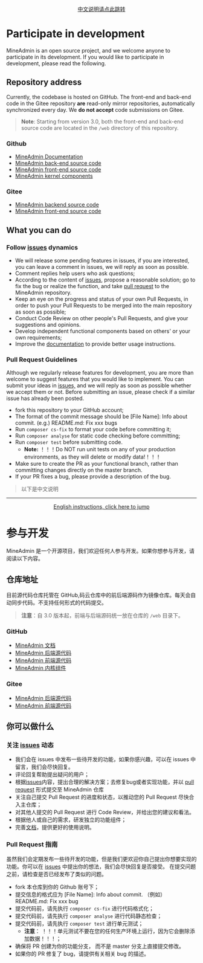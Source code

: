 <div align="center">
    <a href="#参与开发">
        中文说明请点此跳转
    </a>
</div>

# Participate in development

MineAdmin is an open source project, and we welcome anyone to participate in its development. If you would like to participate in development, please read the following.

## Repository address

Currently, the codebase is hosted on GitHub. The front-end and back-end code in the Gitee repository **are** read-only mirror repositories, automatically synchronized every day. We **do not accept** code submissions on Gitee.

>**Note**: Starting from version 3.0, both the front-end and back-end source code are located in the `/web` directory of this repository.

### Github

* [MineAdmin Documentation](https://github.com/mineadmin/doc-v3)
* [MineAdmin back-end source code](https://github.com/mineadmin/mineadmin)
* [MineAdmin front-end source code](https://github.com/mineadmin/MineAdmin/tree/master/web)
* [MineAdmin kernel components](https://github.com/mineadmin/components)

### Gitee

* [MineAdmin backend source code](https://gitee.com/mineadmin/mineadmin)
* [MineAdmin front-end source code](https://gitee.com/mineadmin/mineadmin/tree/master/web)


## What you can do

### Follow [issues](https://github.com/mineadmin/mineadmin/issues) dynamics

* We will release some pending features in issues, if you are interested, you can leave a comment in issues, we will reply as soon as possible.
* Comment replies help users who ask questions;
* According to the content of [issues](https://github.com/mineadmin/mineadmin/issues), propose a reasonable solution; go to fix the bug or realize the function, and take [pull request](https://github.com/mineadmin/mineadmin/pulls) to the MineAdmin repository.
* Keep an eye on the progress and status of your own Pull Requests, in order to push your Pull Requests to be merged into the main repository as soon as possible;
* Conduct Code Review on other people's Pull Requests, and give your suggestions and opinions.
* Develop independent functional components based on others' or your own requirements;
* Improve the [documentation](https://gitee.com/mineadmin/mineadmin-doc) to provide better usage instructions.

### Pull Request Guidelines

Although we regularly release features for development, you are more than welcome to suggest features that you would like to implement. You can submit your ideas in [issues,](https://github.com/mineadmin/mineadmin/issues) and we will reply as soon as possible whether we accept them or not.
Before submitting an issue, please check if a similar issue has already been posted.

* fork this repository to your GitHub account;
* The format of the commit message should be [File Name]: Info about commit. (e.g.) README.md: Fix xxx bugs
* Run `composer cs-fix` to format your code before committing it;
* Run `composer analyse` for static code checking before committing;
* Run `composer test` before submitting code. 
  * **Note:** ！！！Do NOT run unit tests on any of your production environments, as they will delete or modify data!！！！
* Make sure to create the PR as your functional branch, rather than committing changes directly on the master branch.
* If your PR fixes a bug, please provide a description of the bug.

> 以下是中文说明
---
<div align="center">
    <a href="#participate-in-development">
        English instructions, click here to jump
    </a>
</div>

# 参与开发

MineAdmin 是一个开源项目，我们欢迎任何人参与开发。如果你想参与开发，请阅读以下内容。

## 仓库地址

目前源代码仓库托管在 GitHub,码云仓库中的前后端源码作为镜像仓库。每天会自动同步代码。不支持任何形式的代码提交。

>**注意**：自 3.0 版本起，前端与后端源码统一放在仓库的 `/web` 目录下。

### GitHub
* [MineAdmin 文档](https://github.com/mineadmin/doc-v3)
* [MineAdmin 后端源代码](https://github.com/mineadmin/mineadmin)
* [MineAdmin 前端源代码](https://github.com/mineadmin/MineAdmin/tree/master/web)
* [MineAdmin 内核组件](https://github.com/mineadmin/components)

### Gitee


* [MineAdmin 后端源代码](https://gitee.com/mineadmin/mineadmin)
* [MineAdmin 前端源代码](https://gitee.com/mineadmin/mineadmin/tree/master/web)


## 你可以做什么

### 关注 [issues](https://github.com/mineadmin/mineadmin/issues) 动态

* 我们会在 issues 中发布一些待开发的功能，如果你感兴趣，可以在 issues 中留言，我们会尽快回复。
* 评论回复帮助提出疑问的用户；
* 根据[issues](https://github.com/mineadmin/mineadmin/issues)内容，提出合理的解决方案；去修复bug或者实现功能，并以 [pull request](https://github.com/mineadmin/mineadmin/pulls) 形式提交至 MineAdmin 仓库
* 关注自己提交 Pull Request 的进度和状态，以推动您的 Pull Request 尽快合入主仓库；
* 对其他人提交的 Pull Request 进行 Code Review，并给出您的建议和看法。
* 根据他人或自己的需求，研发独立的功能组件；
* 完善[文档](https://github.com/mineadmin/doc-v3)，提供更好的使用说明。

###  Pull Request 指南

虽然我们会定期发布一些待开发的功能，但是我们更欢迎你自己提出你想要实现的功能。你可以在 [issues](https://github.com/mineadmin/mineadmin/issues) 中提出你的想法，我们会尽快回复是否接受。
在提交问题之前，请检查是否已经发布了类似的问题。

* fork 本仓库到你的 Github 账号下；
* 提交信息的格式应为 [File Name]: Info about commit. （例如） README.md: Fix xxx bug
* 提交代码前，请先执行 `composer cs-fix` 进行代码格式化；
* 提交代码前，请先执行 `composer analyse` 进行代码静态检查；
* 提交代码前，请先执行 `composer test` 进行单元测试；
  * **注意**： ！！！单元测试不要在您的任何生产环境上运行，因为它会删除添加数据！！！；
* 确保将 PR 创建为你的功能分支， 而不是 master 分支上直接提交修改。
* 如果你的 PR 修复了 bug，请提供有关相关 bug 的描述。
